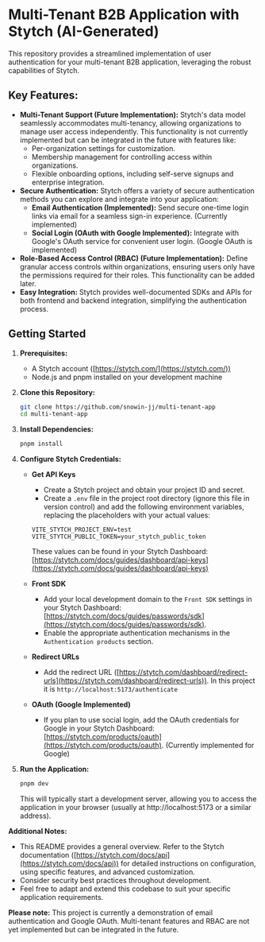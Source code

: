 # Multi-Tenant B2B Application with Stytch (AI-Generated)

This repository provides a streamlined implementation of user authentication for your multi-tenant B2B application, leveraging the robust capabilities of Stytch.

## Key Features:

- **Multi-Tenant Support (Future Implementation):** Stytch's data model seamlessly accommodates multi-tenancy, allowing organizations to manage user access independently. This functionality is not currently implemented but can be integrated in the future with features like:
  - Per-organization settings for customization.
  - Membership management for controlling access within organizations.
  - Flexible onboarding options, including self-serve signups and enterprise integration.
- **Secure Authentication:** Stytch offers a variety of secure authentication methods you can explore and integrate into your application:
  - **Email Authentication (Implemented):** Send secure one-time login links via email for a seamless sign-in experience. (Currently implemented)
  - **Social Login (OAuth with Google Implemented):** Integrate with Google's OAuth service for convenient user login. (Google OAuth is implemented)
- **Role-Based Access Control (RBAC) (Future Implementation):** Define granular access controls within organizations, ensuring users only have the permissions required for their roles. This functionality can be added later.
- **Easy Integration:** Stytch provides well-documented SDKs and APIs for both frontend and backend integration, simplifying the authentication process.

## Getting Started

1. **Prerequisites:**

   - A Stytch account ([https://stytch.com/](https://stytch.com/))
   - Node.js and pnpm installed on your development machine

2. **Clone this Repository:**

   ```bash
   git clone https://github.com/snowin-jj/multi-tenant-app
   cd multi-tenant-app
   ```

3. **Install Dependencies:**

   ```bash
   pnpm install
   ```

4. **Configure Stytch Credentials:**

   - **Get API Keys**

     - Create a Stytch project and obtain your project ID and secret.
     - Create a `.env` file in the project root directory (ignore this file in version control) and add the following environment variables, replacing the placeholders with your actual values:

     ```
     VITE_STYTCH_PROJECT_ENV=test
     VITE_STYTCH_PUBLIC_TOKEN=your_stytch_public_token
     ```

     These values can be found in your Stytch Dashboard: [https://stytch.com/docs/guides/dashboard/api-keys](https://stytch.com/docs/guides/dashboard/api-keys)

   - **Front SDK**

     - Add your local development domain to the `Front SDK` settings in your Stytch Dashboard: [https://stytch.com/docs/guides/passwords/sdk](https://stytch.com/docs/guides/passwords/sdk).
     - Enable the appropriate authentication mechanisms in the `Authentication products` section.

   - **Redirect URLs**

     - Add the redirect URL ([https://stytch.com/dashboard/redirect-urls](https://stytch.com/dashboard/redirect-urls)). In this project it is `http://localhost:5173/authenticate`

   - **OAuth (Google Implemented)**
     - If you plan to use social login, add the OAuth credentials for Google in your Stytch Dashboard: [https://stytch.com/products/oauth](https://stytch.com/products/oauth). (Currently implemented for Google)

5. **Run the Application:**

   ```bash
   pnpm dev
   ```

   This will typically start a development server, allowing you to access the application in your browser (usually at http://localhost:5173 or a similar address).

**Additional Notes:**

- This README provides a general overview. Refer to the Stytch documentation ([https://stytch.com/docs/api](https://stytch.com/docs/api)) for detailed instructions on configuration, using specific features, and advanced customization.
- Consider security best practices throughout development.
- Feel free to adapt and extend this codebase to suit your specific application requirements.

**Please note:** This project is currently a demonstration of email authentication and Google OAuth. Multi-tenant features and RBAC are not yet implemented but can be integrated in the future.
